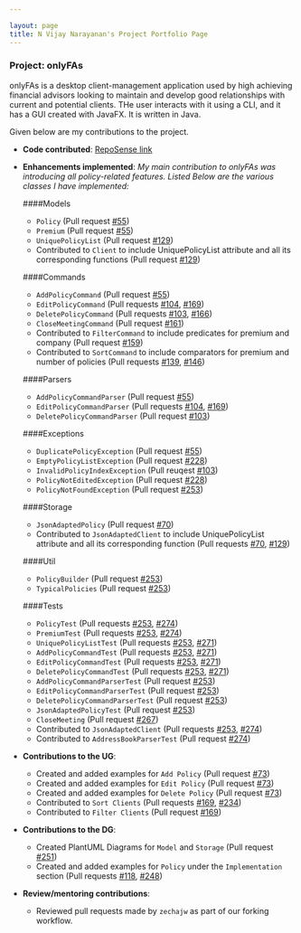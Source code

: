 ```yaml
---

layout: page
title: N Vijay Narayanan's Project Portfolio Page
---
```


### Project: onlyFAs

onlyFAs is a desktop client-management application used by high achieving financial advisors looking to maintain and develop good relationships with current and potential clients. THe user interacts with it using a CLI, and it has a GUI created with JavaFX. It is written in Java.

Given below are my contributions to the project.

- **Code contributed**: [RepoSense link](https://nus-cs2103-ay2122s2.github.io/tp-dashboard/?search=myc37&breakdown=true)

- **Enhancements implemented**:
  *My main contribution to onlyFAs was introducing all policy-related features. Listed Below are the various classes
  I have implemented:*

  ####Models
  - `Policy` (Pull request [#55](https://github.com/AY2122S2-CS2103T-W13-4/tp/pull/55))
  - `Premium` (Pull request [#55](https://github.com/AY2122S2-CS2103T-W13-4/tp/pull/55))
  - `UniquePolicyList` (Pull request [#129](https://github.com/AY2122S2-CS2103T-W13-4/tp/pull/129))
  - Contributed to `Client` to include UniquePolicyList attribute and all its corresponding functions (Pull request [#129](https://github.com/AY2122S2-CS2103T-W13-4/tp/pull/129))

  ####Commands
  - `AddPolicyCommand` (Pull request [#55](https://github.com/AY2122S2-CS2103T-W13-4/tp/pull/55))
  - `EditPolicyCommand` (Pull requests [#104](https://github.com/AY2122S2-CS2103T-W13-4/tp/pull/104), [#169](https://github.com/AY2122S2-CS2103T-W13-4/tp/pull/129))
  - `DeletePolicyCommand` (Pull requests [#103](https://github.com/AY2122S2-CS2103T-W13-4/tp/pull/103), [#166](https://github.com/AY2122S2-CS2103T-W13-4/tp/pull/166))
  - `CloseMeetingCommand` (Pull request [#161](https://github.com/AY2122S2-CS2103T-W13-4/tp/pull/161))
  - Contributed to `FilterCommand` to include predicates for premium and company (Pull request [#159](https://github.com/AY2122S2-CS2103T-W13-4/tp/pull/159))
  - Contributed to `SortCommand` to include comparators for premium and number of policies (Pull requests [#139](https://github.com/AY2122S2-CS2103T-W13-4/tp/pull/139), [#146](https://github.com/AY2122S2-CS2103T-W13-4/tp/pull/146))

  ####Parsers
  - `AddPolicyCommandParser` (Pull request [#55](https://github.com/AY2122S2-CS2103T-W13-4/tp/pull/55))
  - `EditPolicyCommandParser` (Pull requests [#104](https://github.com/AY2122S2-CS2103T-W13-4/tp/pull/104), [#169](https://github.com/AY2122S2-CS2103T-W13-4/tp/pull/129))
  - `DeletePolicyCommandParser` (Pull request [#103](https://github.com/AY2122S2-CS2103T-W13-4/tp/pull/103))

  ####Exceptions
  - `DuplicatePolicyException` (Pull request [#55](https://github.com/AY2122S2-CS2103T-W13-4/tp/pull/55))
  - `EmptyPolicyListException` (Pull request [#228](https://github.com/AY2122S2-CS2103T-W13-4/tp/pull/228))
  - `InvalidPolicyIndexException` (Pull reuqest [#103](https://github.com/AY2122S2-CS2103T-W13-4/tp/pull/103))
  - `PolicyNotEditedException` (Pull request [#228](https://github.com/AY2122S2-CS2103T-W13-4/tp/pull/228))
  - `PolicyNotFoundException` (Pull request [#253](https://github.com/AY2122S2-CS2103T-W13-4/tp/pull/253))

  ####Storage
    - `JsonAdaptedPolicy` (Pull request [#70](https://github.com/AY2122S2-CS2103T-W13-4/tp/pull/70))
    - Contributed to `JsonAdaptedClient` to include UniquePolicyList attribute and all its corresponding function
      (Pull requests [#70](https://github.com/AY2122S2-CS2103T-W13-4/tp/pull/70), [#129](https://github.com/AY2122S2-CS2103T-W13-4/tp/pull/129))

  ####Util
    - `PolicyBuilder` (Pull request [#253](https://github.com/AY2122S2-CS2103T-W13-4/tp/pull/253))
    - `TypicalPolicies` (Pull request [#253](https://github.com/AY2122S2-CS2103T-W13-4/tp/pull/253))

  ####Tests
  - `PolicyTest` (Pull requests [#253](https://github.com/AY2122S2-CS2103T-W13-4/tp/pull/253), [#274](https://github.com/AY2122S2-CS2103T-W13-4/tp/pull/274))
  - `PremiumTest` (Pull requests [#253](https://github.com/AY2122S2-CS2103T-W13-4/tp/pull/253), [#274](https://github.com/AY2122S2-CS2103T-W13-4/tp/pull/274))
  - `UniquePolicyListTest` (Pull requests [#253](https://github.com/AY2122S2-CS2103T-W13-4/tp/pull/253), [#271](https://github.com/AY2122S2-CS2103T-W13-4/tp/pull/271))
  - `AddPolicyCommandTest` (Pull requests [#253](https://github.com/AY2122S2-CS2103T-W13-4/tp/pull/253), [#271](https://github.com/AY2122S2-CS2103T-W13-4/tp/pull/271))
  - `EditPolicyCommandTest` (Pull requests [#253](https://github.com/AY2122S2-CS2103T-W13-4/tp/pull/253), [#271](https://github.com/AY2122S2-CS2103T-W13-4/tp/pull/271))
  - `DeletePolicyCommandTest` (Pull requests [#253](https://github.com/AY2122S2-CS2103T-W13-4/tp/pull/253), [#271](https://github.com/AY2122S2-CS2103T-W13-4/tp/pull/271))
  - `AddPolicyCommandParserTest` (Pull request [#253](https://github.com/AY2122S2-CS2103T-W13-4/tp/pull/253))
  - `EditPolicyCommandParserTest` (Pull request [#253](https://github.com/AY2122S2-CS2103T-W13-4/tp/pull/253))
  - `DeletePolicyCommandParserTest` (Pull request [#253](https://github.com/AY2122S2-CS2103T-W13-4/tp/pull/253))
  - `JsonAdaptedPolicyTest` (Pull request [#253](https://github.com/AY2122S2-CS2103T-W13-4/tp/pull/253))
  - `CloseMeeting` (Pull request [#267](https://github.com/AY2122S2-CS2103T-W13-4/tp/pull/267))
  - Contributed to `JsonAdaptedClient` (Pull requests [#253](https://github.com/AY2122S2-CS2103T-W13-4/tp/pull/253), [#274](https://github.com/AY2122S2-CS2103T-W13-4/tp/pull/274))
  - Contributed to `AddressBookParserTest` (Pull request [#274](https://github.com/AY2122S2-CS2103T-W13-4/tp/pull/274))


- **Contributions to the UG**:

  - Created and added examples for `Add Policy` (Pull request [#73](https://github.com/AY2122S2-CS2103T-W13-4/tp/pull/73))
  - Created and added examples for `Edit Policy` (Pull request [#73](https://github.com/AY2122S2-CS2103T-W13-4/tp/pull/73))
  - Created and added examples for `Delete Policy` (Pull request [#73](https://github.com/AY2122S2-CS2103T-W13-4/tp/pull/73))
  - Contributed to `Sort Clients` (Pull requests [#169](https://github.com/AY2122S2-CS2103T-W13-4/tp/pull/169), [#234](https://github.com/AY2122S2-CS2103T-W13-4/tp/pull/234))
  - Contributed to `Filter Clients` (Pull request [#169](https://github.com/AY2122S2-CS2103T-W13-4/tp/pull/169))


- **Contributions to the DG**:

  - Created PlantUML Diagrams for `Model` and `Storage` (Pull request [#251](https://github.com/AY2122S2-CS2103T-W13-4/tp/pull/251))
  - Created and added examples for `Policy` under the `Implementation` section (Pull requests [#118](https://github.com/AY2122S2-CS2103T-W13-4/tp/pull/118), [#248](https://github.com/AY2122S2-CS2103T-W13-4/tp/pull/248))


- **Review/mentoring contributions**:

  - Reviewed pull requests made by `zechajw` as part of our forking workflow.

